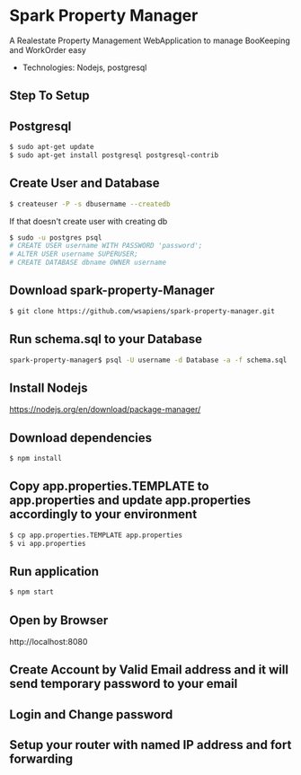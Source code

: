 # Spark Property Manager
A Realestate Property Management WebApplication to manage BooKeeping and WorkOrder easy

- Technologies: Nodejs, postgresql

## Step To Setup
## Postgresql
```bash
$ sudo apt-get update
$ sudo apt-get install postgresql postgresql-contrib
```

## Create User and Database
```bash
$ createuser -P -s dbusername --createdb
```
If that doesn't create user with creating db
```bash
$ sudo -u postgres psql
# CREATE USER username WITH PASSWORD 'password';
# ALTER USER username SUPERUSER;
# CREATE DATABASE dbname OWNER username
```

## Download spark-property-Manager
```bash
$ git clone https://github.com/wsapiens/spark-property-manager.git
```

## Run schema.sql to your Database
```bash
spark-property-manager$ psql -U username -d Database -a -f schema.sql
```

## Install Nodejs
https://nodejs.org/en/download/package-manager/

## Download dependencies
```bash
$ npm install
```

## Copy app.properties.TEMPLATE to app.properties and update app.properties accordingly to your environment
```bash
$ cp app.properties.TEMPLATE app.properties
$ vi app.properties
```

## Run application
```bash
$ npm start
```

## Open by Browser
http://localhost:8080

## Create Account by Valid Email address and it will send temporary password to your email

## Login and Change password

## Setup your router with named IP address and fort forwarding
